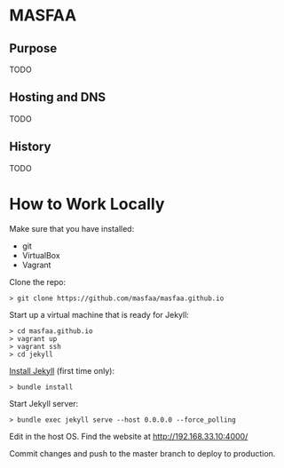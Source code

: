 # MASFAA

## Purpose

TODO

## Hosting and DNS

TODO

## History

TODO

# How to Work Locally

Make sure that you have installed:
* git
* VirtualBox
* Vagrant

Clone the repo:
```
> git clone https://github.com/masfaa/masfaa.github.io
```

Start up a virtual machine that is ready for Jekyll:
```
> cd masfaa.github.io
> vagrant up
> vagrant ssh
> cd jekyll
```

[Install Jekyll](https://help.github.com/articles/using-jekyll-with-pages/) (first time only):
```
> bundle install
```

Start Jekyll server:
```
> bundle exec jekyll serve --host 0.0.0.0 --force_polling
```

Edit in the host OS. Find the website at http://192.168.33.10:4000/

Commit changes and push to the master branch to deploy to production.
